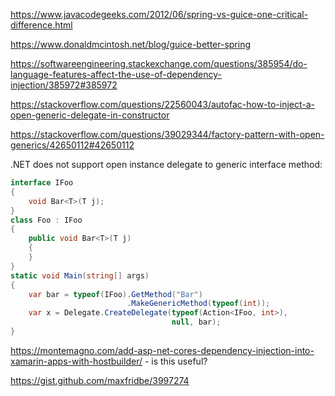 https://www.javacodegeeks.com/2012/06/spring-vs-guice-one-critical-difference.html

https://www.donaldmcintosh.net/blog/guice-better-spring

https://softwareengineering.stackexchange.com/questions/385954/do-language-features-affect-the-use-of-dependency-injection/385972#385972

https://stackoverflow.com/questions/22560043/autofac-how-to-inject-a-open-generic-delegate-in-constructor

https://stackoverflow.com/questions/39029344/factory-pattern-with-open-generics/42650112#42650112

.NET does not support open instance delegate to generic interface method:
```csharp
interface IFoo
{
	void Bar<T>(T j);
}
class Foo : IFoo
{
	public void Bar<T>(T j)
	{
	}
}
static void Main(string[] args)
{
	var bar = typeof(IFoo).GetMethod("Bar")
						  .MakeGenericMethod(typeof(int));
	var x = Delegate.CreateDelegate(typeof(Action<IFoo, int>),
									null, bar);
}
```

https://montemagno.com/add-asp-net-cores-dependency-injection-into-xamarin-apps-with-hostbuilder/ - is this useful?

https://gist.github.com/maxfridbe/3997274
